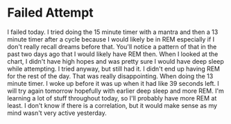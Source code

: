 # Failed Attempt

I failed today. I tried doing the 15 minute timer with a mantra and then a 13 minute timer after a cycle because I would likely be in REM especially if I don't really recall dreams before that. You'll notice a pattern of that in the past two days ago that I would likely have REM then. When I looked at the chart, I didn't have high hopes and was pretty sure I would have deep sleep while attempting. I tried anyway, but still had it. I didn't end up having REM for the rest of the day. That was really disappointing. When doing the 13 minute timer. I woke up before it was up when it had like 39 seconds left. I will try again tomorrow hopefully with earlier deep sleep and more REM. I'm learning a lot of stuff throughout today, so I'll probably have more REM at least. I don't know if there is a correlation, but it would make sense as my mind wasn't very active yesterday. 
